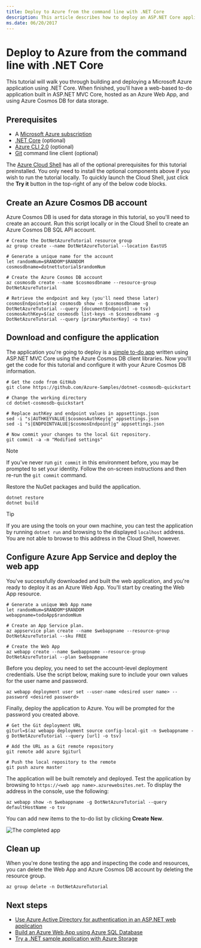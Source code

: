 ```yaml
---
title: Deploy to Azure from the command line with .NET Core
description: This article describes how to deploy an ASP.NET Core application to an Azure App Service using command-line tools.
ms.date: 06/20/2017
---
```


# Deploy to Azure from the command line with .NET Core

This tutorial will walk you through building and deploying a Microsoft Azure application using .NET Core.  When finished, you'll have a web-based to-do application built in ASP.NET MVC Core, hosted as an Azure Web App, and using Azure Cosmos DB for data storage.

## Prerequisites

* A [Microsoft Azure subscription](https://azure.microsoft.com/free/)
* [.NET Core](https://www.microsoft.com/net/download/core) (optional)
* [Azure CLI 2.0](/cli/azure/install-az-cli2) (optional)
* [Git](https://www.git-scm.com/) command line client (optional)

The [Azure Cloud Shell](/azure/cloud-shell/) has all of the optional prerequisites for this tutorial preinstalled.  You only need to install the optional components above if you wish to run the tutorial locally.  To quickly launch the Cloud Shell, just click the **Try it** button in the top-right of any of the below code blocks.

## Create an Azure Cosmos DB account

Azure Cosmos DB is used for data storage in this tutorial, so you'll need to create an account.  Run this script locally or in the Cloud Shell to create an Azure Cosmos DB SQL API account.

```azurecli-interactive
# Create the DotNetAzureTutorial resource group
az group create --name DotNetAzureTutorial --location EastUS

# Generate a unique name for the account
let randomNum=$RANDOM*$RANDOM
cosmosdbname=dotnettutorial$randomNum

# Create the Azure Cosmos DB account
az cosmosdb create --name $cosmosdbname --resource-group DotNetAzureTutorial

# Retrieve the endpoint and key (you'll need these later)
cosmosEndpoint=$(az cosmosdb show -n $cosmosdbname -g DotNetAzureTutorial --query [documentEndpoint] -o tsv)
cosmosAuthKey=$(az cosmosdb list-keys -n $cosmosdbname -g DotNetAzureTutorial --query [primaryMasterKey] -o tsv)

```

## Download and configure the application

The application you're going to deploy is a [simple to-do app](https://github.com/Azure-Samples/dotnet-cosmosdb-quickstart/) written using ASP.NET MVC Core using the Azure Cosmos DB client libraries.  Now you'll get the code for this tutorial and configure it with your Azure Cosmos DB information.

```azurecli-interactive
# Get the code from GitHub
git clone https://github.com/Azure-Samples/dotnet-cosmosdb-quickstart

# Change the working directory
cd dotnet-cosmosdb-quickstart

# Replace authKey and endpoint values in appsettings.json
sed -i "s|AUTHKEYVALUE|$cosmosAuthKey|g" appsettings.json
sed -i "s|ENDPOINTVALUE|$cosmosEndpoint|g" appsettings.json

# Now commit your changes to the local Git repository.
git commit -a -m "Modified settings"

```

> [!NOTE]
> If you've never run `git commit` in this environment before, you may be prompted to set your identity. Follow the on-screen instructions and then re-run the `git commit` command.

Restore the NuGet packages and build the application.

```azurecli-interactive
dotnet restore
dotnet build
```

> [!TIP]
> If you are using the tools on your own machine, you can test the application by running `dotnet run` and browsing to the displayed `localhost` address.  You are not able to browse to this address in the Cloud Shell, however.  

## Configure Azure App Service and deploy the web app

You've successfully downloaded and built the web application, and you're ready to deploy it as an Azure Web App.  You'll start by creating the Web App resource.

```azurecli-interactive
# Generate a unique Web App name
let randomNum=$RANDOM*$RANDOM
webappname=todoApp$randomNum

# Create an App Service plan.
az appservice plan create --name $webappname --resource-group DotNetAzureTutorial --sku FREE

# Create the Web App
az webapp create --name $webappname --resource-group DotNetAzureTutorial --plan $webappname

```

Before you deploy, you need to set the account-level deployment credentials.  Use the script below, making sure to include your own values for the user name and password.

```azurecli-interactive
az webapp deployment user set --user-name <desired user name> --password <desired password>
```

Finally, deploy the application to Azure.  You will be prompted for the password you created above.

```azurecli-interactive
# Get the Git deployment URL
giturl=$(az webapp deployment source config-local-git -n $webappname -g DotNetAzureTutorial --query [url] -o tsv)

# Add the URL as a Git remote repository
git remote add azure $giturl

# Push the local repository to the remote
git push azure master
```

The application will be built remotely and deployed.  Test the application by browsing to `https://<web app name>.azurewebsites.net`.  To display the address in the console, use the following:

```azurecli-interactive
az webapp show -n $webappname -g DotNetAzureTutorial --query defaultHostName -o tsv
```

You can add new items to the to-do list by clicking **Create New**.

![The completed app](./media/dotnet-quickstart/todo.png)

## Clean up

When you're done testing the app and inspecting the code and resources, you can delete the Web App and Azure Cosmos DB account by deleting the resource group.

```azurecli-interactive
az group delete -n DotNetAzureTutorial
```

## Next steps

* [Use Azure Active Directory for authentication in an ASP.NET web application](/azure/active-directory/develop/active-directory-devquickstarts-webapp-dotnet)
* [Build an Azure Web App using Azure SQL Database](/azure/app-service-web/web-sites-dotnet-get-started)
* [Try a .NET sample application with Azure Storage](/azure/storage/storage-samples-dotnet)


